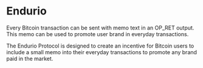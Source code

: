 # Endurio

Every Bitcoin transaction can be sent with memo text in an OP\_RET output. This memo can be used to promote user brand in everyday transactions.

The Endurio Protocol is designed to create an incentive for Bitcoin users to include a small memo into their everyday transactions to promote any brand paid in the market.
